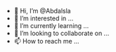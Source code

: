 - 👋 Hi, I’m @Abdalsla
- 👀 I’m interested in ...
- 🌱 I’m currently learning ...
- 💞️ I’m looking to collaborate on ...
- 📫 How to reach me ...

<!---
Abdalsla/Abdalsla is a ✨ special ✨ repository because its `README.md` (this file) appears on your GitHub profile.
You can click the Preview link to take a look at your changes.
--->
